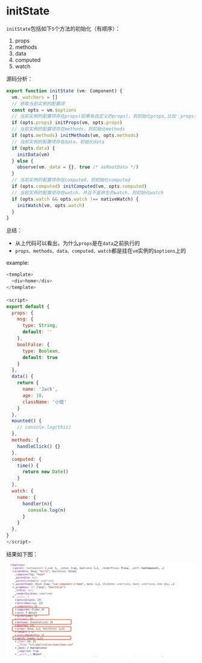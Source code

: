 # initState

`initState`包括如下`5`个方法的初始化（有顺序）：

1. props
2. methods
3. data
4. computed
5. watch

源码分析：

```javascript
export function initState (vm: Component) {
  vm._watchers = []
  // 获取当前实例的配置项
  const opts = vm.$options
  // 当前实例的配置项存在props(如果有自定义的props)，则初始化props,比如：props:{type: String,default: ''}
  if (opts.props) initProps(vm, opts.props)
  // 当前实例的配置项存在methods，则初始化methods
  if (opts.methods) initMethods(vm, opts.methods)
  // 当前实例的配置项存在data，初始化data
  if (opts.data) {
    initData(vm)
  } else {
    observe(vm._data = {}, true /* asRootData */)
  }
  // 当前实例的配置项存在computed，则初始化computed
  if (opts.computed) initComputed(vm, opts.computed)
  // 当前实例的配置项存在watch，并且不是原生的watch，则初始化watch
  if (opts.watch && opts.watch !== nativeWatch) {
    initWatch(vm, opts.watch)
  }
}
```

总结：

* 从上代码可以看出，为什么`props`是在`data`之前执行的
* `props、methods、data、computed、watch`都是挂在`vm`实例的`$options`上的

example:

``` javascript
<template>
  <div>home</div>
</template>

<script>
export default {
  props: {
    msg: {
      type: String,
      default: ''
    },
    boolFalse: {
      type: Boolean,
      default: true
    }
  },
  data() {
    return {
      name: 'Jack',
      age: 10,
      className: '小班'
    }
  },
  mounted() {
    // console.log(this)
  },
  methods: {
    handleClick() {}
  },
  computed: {
    time() {
      return new Date()
    }
  },
  watch: {
    name: {
      handler(n){
        console.log(n)
      }
    }
  },
}
</script>

```

结果如下图：

<img src="./images/initState.jpg">